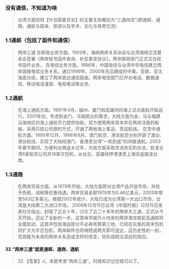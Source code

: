 ### 没有通信，不知道为啥
>   台湾方面则将【叶剑英委员长】的主要主张概括为“三通四流”(即通邮、通商、通航与探亲、旅游以及学术、文化与体育交流)
### 1.1通邮（包括了函件和通信）
>   两岸三通
        在邮政业务方面。1993年，海峡两岸关系协会与台湾海峡交流基金会签署《两岸挂号函件查询、补偿事宜协议》，两岸邮政部门正式互办挂号函件业务。
        在电信业务方面。1996年，中国电信与台湾中华电信建立两岸直接电信业务关系。通过1999年、2000年先后建成的中美、亚欧、亚太海底光缆，建立了两岸直达通信路由。两岸电信部门已开办电话、数据通信、移动电话漫游、电视电话等业务。
        
### 1.2通航
>   在海上通航方面。1997年4月，福州、厦门和高雄间的海上试点直航开始运行。2001年初，考虑到金门、马祖民众的需求，大陆方面为金、马与福建沿海地区的海上通航尽力提供协助。双方使用两岸资本并在两岸注册的船舶，采用只挂公司旗的方式，开通了两地海上客运、货运航线。
        在空中通航方面。1995年12月、1996年8月，澳门航空、港龙航空分别开辟了澳台、港台航线，实现了大陆经澳门、香港至台湾“一机到底”的间接通航。2003年春节期间，为便利台商返乡过年，大陆方面采取灵活务实的办法，批准台湾6家航空公司共16架次包机，从台北、高雄经停港澳至上海往返接送台商。
        
### 1.3通商
>   在两岸贸易方面。从1979年开始，大陆方面即对台湾产品开放市场，并给予免税、减税等优惠待遇。两岸贸易金额1978年为0.46亿美元，2003年增至583亿多美元。根据2002年统计，大陆已成为台湾第一大出口市场，台湾是大陆第二大进口市场。
   2008年12月15日台湾《中国时报》12月15日发表社论指出，封阻了近五十年，讨论了近二十多年的两岸大三通，正式从今天开始，迈出了全新的一步。这意味早就升火待发的两岸海空直航及通邮将全面启动，这其中包括海运部分不必再弯靠第三地，已经在实施的周末包机将扩大为平日包机，两岸邮件也将缩短成两天即可送达，这历史性的一刻，究竟能为未来的两岸关系造成怎样的改变，将形成相当深远的效应。

#### 32.“两岸三通”就是通邮、通商、通航
>   32.【答案】√。本题考查“两岸三通”。时政知识记住就可以了。














   
        
        